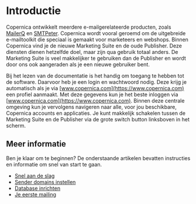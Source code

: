 # Introductie

Copernica ontwikkelt meerdere e-mailgerelateerde producten, 
zoals [MailerQ](https://www.mailerq.com) en [SMTPeter](https://www.smtpeter.com). 
Copernica wordt vooral geroemd om de uitgebreide e-mailtoolkit die speciaal is gemaakt
voor marketeers en webshops. Binnen Copernica vind je de nieuwe Marketing Suite en de 
oude Publisher. Deze diensten dienen hetzelfde doel, maar zijn qua gebruik totaal anders.
De Marketing Suite is veel makkelijker te gebruiken dan de Publisher en wordt door ons
ook aangeraden als je een nieuwe gebruiker bent. 

Bij het lezen van de documentatie is het handig om toegang te hebben tot de software. 
Daarvoor heb je een login en wachtwoord nodig. Deze krijg je automatisch als je via 
[www.copernica.com](https://www.copernica.com) een profiel aanmaakt. Met deze gegevens 
kun je het beste inloggen via [www.copernica.com](https://www.copernica.com). Binnen deze
centrale omgeving kun je vervolgens navigeren naar alle, voor jou beschikbare, Copernica 
accounts en applicaties. Je kunt makkelijk schakelen tussen de Marketing Suite en de Publisher 
via de grote switch button linksboven in het scherm.

## Meer informatie

Ben je klaar om te beginnen? De onderstaande artikelen bevatten instructies 
en informatie om snel van start te gaan.

* [Snel aan de slag](./quick-start-guide)
* [Sender domains instellen](./quick-sender-domain-guide)
* [Database inrichten](./quick-database-guide)
* [Je eerste mailing](./quick-mailing-guide)